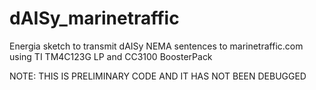 # dAISy_marinetraffic
Energia sketch to transmit dAISy NEMA sentences to marinetraffic.com using TI TM4C123G LP and CC3100 BoosterPack

NOTE: THIS IS PRELIMINARY CODE AND IT HAS NOT BEEN DEBUGGED
